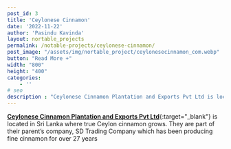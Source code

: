 ```yaml
---
post_id: 3
title: 'Ceylonese Cinnamon'
date: '2022-11-22'
author: 'Pasindu Kavinda'
layout: nortable_projects 
permalink: /notable-projects/ceylonese-cinnamon/
post_image: "/assets/img/nortable_project/ceylonesecinnamon_com.webp"
button: "Read More +"
width: "800"
height: "400"
categories:
    - ''
# seo
description : "Ceylonese Cinnamon Plantation and Exports Pvt Ltd is located in Sri Lanka where true Ceylon cinnamon grows. They are part of their parent’s company, SD Trading Company which has been producing fine cinnamon for over 27 years"
---
```


[**Ceylonese Cinnamon Plantation and Exports Pvt Ltd**](https://ceylonesecinnamon.com/){:target="_blank"}  is located in Sri Lanka where true Ceylon cinnamon grows. They are part of their parent’s company, SD Trading Company which has been producing fine cinnamon for over 27 years